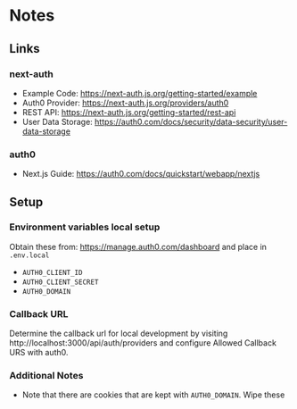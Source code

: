 # Notes

## Links

### next-auth

- Example Code: https://next-auth.js.org/getting-started/example
- Auth0 Provider: https://next-auth.js.org/providers/auth0
- REST API: https://next-auth.js.org/getting-started/rest-api
- User Data Storage: https://auth0.com/docs/security/data-security/user-data-storage

### auth0

- Next.js Guide: https://auth0.com/docs/quickstart/webapp/nextjs

## Setup

### Environment variables local setup

Obtain these from: https://manage.auth0.com/dashboard and place in `.env.local`

- `AUTH0_CLIENT_ID`
- `AUTH0_CLIENT_SECRET`
- `AUTH0_DOMAIN`

### Callback URL

Determine the callback url for local development by visiting http://localhost:3000/api/auth/providers and configure Allowed Callback URS with auth0.

### Additional Notes

- Note that there are cookies that are kept with `AUTH0_DOMAIN`. Wipe these